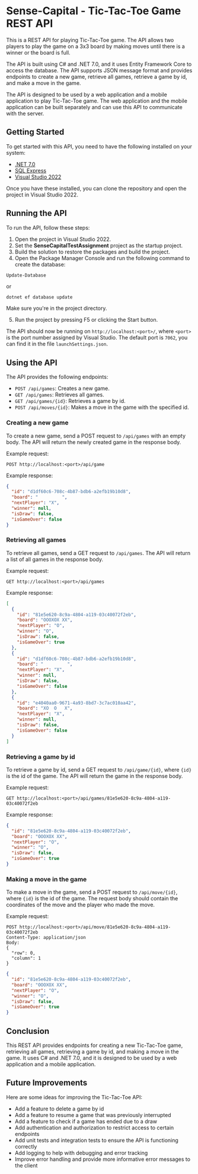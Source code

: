 # Sense-Capital - Tic-Tac-Toe Game REST API

This is a REST API for playing Tic-Tac-Toe game. The API allows two players to play the game on a 3x3 board by making moves until there is a winner or the board is full.

The API is built using C# and .NET 7.0, and it uses Entity Framework Core to access the database. The API supports JSON message format and provides endpoints to create a new game, retrieve all games, retrieve a game by id, and make a move in the game.

The API is designed to be used by a web application and a mobile application to play Tic-Tac-Toe game. The web application and the mobile application can be built separately and can use this API to communicate with the server.

## Getting Started

To get started with this API, you need to have the following installed on your system:

- [.NET 7.0](https://dotnet.microsoft.com/en-us/download/dotnet/7.0)
- [SQL Express](https://www.microsoft.com/en-US/download/details.aspx?id=101064)
- [Visual Studio 2022](https://visualstudio.microsoft.com/vs/)

Once you have these installed, you can clone the repository and open the project in Visual Studio 2022.

## Running the API

To run the API, follow these steps:

1. Open the project in Visual Studio 2022.
2. Set the **SenseCapitalTestAssignment** project as the startup project.
3. Build the solution to restore the packages and build the project.
4. Open the Package Manager Console and run the following command to create the database:

``` PowerShell
Update-Database
```

or

```.NET CLI
dotnet ef database update
```

Make sure you're in the project directory.

5. Run the project by pressing F5 or clicking the Start button.

The API should now be running on `http://localhost:<port>/`, where `<port>` is the port number assigned by Visual Studio. The default port is `7062`, you can find it in the file `launchSettings.json`.

## Using the API

The API provides the following endpoints:

- `POST /api/games`: Creates a new game.
- `GET /api/games`: Retrieves all games.
- `GET /api/games/{id}`: Retrieves a game by id.
- `POST /api/moves/{id}`: Makes a move in the game with the specified id.

### Creating a new game

To create a new game, send a POST request to `/api/games` with an empty body. The API will return the newly created game in the response body.

Example request:

```Insomnia
POST http://localhost:<port>/api/game
```

Example response:

```json
{
  "id": "d1df60c6-708c-4b87-bdb6-a2efb19b10d8",
  "board": "         ",
  "nextPlayer": "X",
  "winner": null,
  "isDraw": false,
  "isGameOver": false
}
```

### Retrieving all games

To retrieve all games, send a GET request to `/api/games`. The API will return a list of all games in the response body.

Example request:

```Insomnia
GET http://localhost:<port>/api/games
```

Example response:

```json
[
  {
    "id": "81e5e620-8c9a-4804-a119-03c40072f2eb",
    "board": "OOOXOX XX",
    "nextPlayer": "O",
    "winner": "O",
    "isDraw": false,
    "isGameOver": true
  },
  {
    "id": "d1df60c6-708c-4b87-bdb6-a2efb19b10d8",
    "board": "         ",
    "nextPlayer": "X",
    "winner": null,
    "isDraw": false,
    "isGameOver": false
  },
  {
    "id": "e4040aa0-9671-4a93-8bd7-3c7ac010aa42",
    "board": "XO  O   X",
    "nextPlayer": "X",
    "winner": null,
    "isDraw": false,
    "isGameOver": false
  }
]
```

### Retrieving a game by id

To retrieve a game by id, send a GET request to `/api/game/{id}`, where `{id}` is the id of the game. The API will return the game in the response body.

Example request:

```Insomnia
GET http://localhost:<port>/api/games/81e5e620-8c9a-4804-a119-03c40072f2eb
```

Example response:

```json
{
  "id": "81e5e620-8c9a-4804-a119-03c40072f2eb",
  "board": "OOOXOX XX",
  "nextPlayer": "O",
  "winner": "O",
  "isDraw": false,
  "isGameOver": true
}
```

### Making a move in the game

To make a move in the game, send a POST request to `/api/move/{id}`, where `{id}` is the id of the game. The request body should contain the coordinates of the move and the player who made the move.

Example request:

```Insomnia
POST http://localhost:<port>/api/move/81e5e620-8c9a-4804-a119-03c40072f2eb
Content-Type: application/json
Body:
{
  "row": 0,
  "column": 1
}
```

```json
{
  "id": "81e5e620-8c9a-4804-a119-03c40072f2eb",
  "board": "OOOXOX XX",
  "nextPlayer": "O",
  "winner": "O",
  "isDraw": false,
  "isGameOver": true
}
```

## Conclusion

This REST API provides endpoints for creating a new Tic-Tac-Toe game, retrieving all games, retrieving a game by id, and making a move in the game. It uses C# and .NET 7.0, and it is designed to be used by a web application and a mobile application.

## Future Improvements

Here are some ideas for improving the Tic-Tac-Toe API:

- Add a feature to delete a game by id
- Add a feature to resume a game that was previously interrupted
- Add a feature to check if a game has ended due to a draw
- Add authentication and authorization to restrict access to certain endpoints
- Add unit tests and integration tests to ensure the API is functioning correctly
- Add logging to help with debugging and error tracking
- Improve error handling and provide more informative error messages to the client
